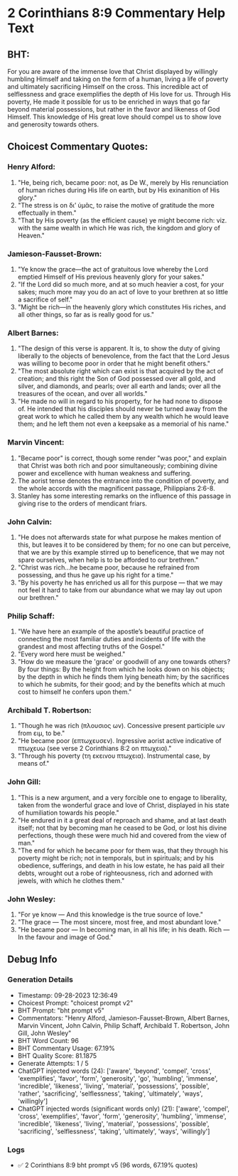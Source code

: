 # 2 Corinthians 8:9 Commentary Help Text

## BHT:
For you are aware of the immense love that Christ displayed by willingly humbling Himself and taking on the form of a human, living a life of poverty and ultimately sacrificing Himself on the cross. This incredible act of selflessness and grace exemplifies the depth of His love for us. Through His poverty, He made it possible for us to be enriched in ways that go far beyond material possessions, but rather in the favor and likeness of God Himself. This knowledge of His great love should compel us to show love and generosity towards others.

## Choicest Commentary Quotes:
### Henry Alford:
1. "He, being rich, became poor: not, as De W., merely by His renunciation of human riches during His life on earth, but by His exinanition of His glory."
2. "The stress is on διʼ ὑμᾶς, to raise the motive of gratitude the more effectually in them."
3. "That by His poverty (as the efficient cause) ye might become rich: viz. with the same wealth in which He was rich, the kingdom and glory of Heaven."

### Jamieson-Fausset-Brown:
1. "Ye know the grace—the act of gratuitous love whereby the Lord emptied Himself of His previous heavenly glory for your sakes."
2. "If the Lord did so much more, and at so much heavier a cost, for your sakes; much more may you do an act of love to your brethren at so little a sacrifice of self."
3. "Might be rich—in the heavenly glory which constitutes His riches, and all other things, so far as is really good for us."

### Albert Barnes:
1. "The design of this verse is apparent. It is, to show the duty of giving liberally to the objects of benevolence, from the fact that the Lord Jesus was willing to become poor in order that he might benefit others."
2. "The most absolute right which can exist is that acquired by the act of creation; and this right the Son of God possessed over all gold, and silver, and diamonds, and pearls; over all earth and lands; over all the treasures of the ocean, and over all worlds."
3. "He made no will in regard to his property, for he had none to dispose of. He intended that his disciples should never be turned away from the great work to which he called them by any wealth which he would leave them; and he left them not even a keepsake as a memorial of his name."

### Marvin Vincent:
1. "Became poor" is correct, though some render "was poor," and explain that Christ was both rich and poor simultaneously; combining divine power and excellence with human weakness and suffering.
2. The aorist tense denotes the entrance into the condition of poverty, and the whole accords with the magnificent passage, Philippians 2:6-8.
3. Stanley has some interesting remarks on the influence of this passage in giving rise to the orders of mendicant friars.

### John Calvin:
1. "He does not afterwards state for what purpose he makes mention of this, but leaves it to be considered by them; for no one can but perceive, that we are by this example stirred up to beneficence, that we may not spare ourselves, when help is to be afforded to our brethren."
2. "Christ was rich...he became poor, because he refrained from possessing, and thus he gave up his right for a time."
3. "By his poverty he has enriched us all for this purpose — that we may not feel it hard to take from our abundance what we may lay out upon our brethren."

### Philip Schaff:
1. "We have here an example of the apostle’s beautiful practice of connecting the most familiar duties and incidents of life with the grandest and most affecting truths of the Gospel."
2. "Every word here must be weighed."
3. "How do we measure the 'grace' or goodwill of any one towards others? By four things: By the height from which he looks down on his objects; by the depth in which he finds them lying beneath him; by the sacrifices to which he submits, for their good; and by the benefits which at much cost to himself he confers upon them."

### Archibald T. Robertson:
1. "Though he was rich (πλουσιος ων). Concessive present participle ων from ειμ, to be."
2. "He became poor (επτωχευσεν). Ingressive aorist active indicative of πτωχευω (see verse 2 Corinthians 8:2 on πτωχεια)."
3. "Through his poverty (τη εκεινου πτωχεια). Instrumental case, by means of."

### John Gill:
1. "This is a new argument, and a very forcible one to engage to liberality, taken from the wonderful grace and love of Christ, displayed in his state of humiliation towards his people."
2. "He endured in it a great deal of reproach and shame, and at last death itself; not that by becoming man he ceased to be God, or lost his divine perfections, though these were much hid and covered from the view of man."
3. "The end for which he became poor for them was, that they through his poverty might be rich; not in temporals, but in spirituals; and by his obedience, sufferings, and death in his low estate, he has paid all their debts, wrought out a robe of righteousness, rich and adorned with jewels, with which he clothes them."

### John Wesley:
1. "For ye know — And this knowledge is the true source of love."
2. "The grace — The most sincere, most free, and most abundant love."
3. "He became poor — In becoming man, in all his life; in his death. Rich — In the favour and image of God."


## Debug Info
### Generation Details
- Timestamp: 09-28-2023 12:36:49
- Choicest Prompt: "choicest prompt v2"
- BHT Prompt: "bht prompt v5"
- Commentators: "Henry Alford, Jamieson-Fausset-Brown, Albert Barnes, Marvin Vincent, John Calvin, Philip Schaff, Archibald T. Robertson, John Gill, John Wesley"
- BHT Word Count: 96
- BHT Commentary Usage: 67.19%
- BHT Quality Score: 81.1875
- Generate Attempts: 1 / 5
- ChatGPT injected words (24):
	['aware', 'beyond', 'compel', 'cross', 'exemplifies', 'favor', 'form', 'generosity', 'go', 'humbling', 'immense', 'incredible', 'likeness', 'living', 'material', 'possessions', 'possible', 'rather', 'sacrificing', 'selflessness', 'taking', 'ultimately', 'ways', 'willingly']
- ChatGPT injected words (significant words only) (21):
	['aware', 'compel', 'cross', 'exemplifies', 'favor', 'form', 'generosity', 'humbling', 'immense', 'incredible', 'likeness', 'living', 'material', 'possessions', 'possible', 'sacrificing', 'selflessness', 'taking', 'ultimately', 'ways', 'willingly']

### Logs
- ✅ 2 Corinthians 8:9 bht prompt v5 (96 words, 67.19% quotes)
